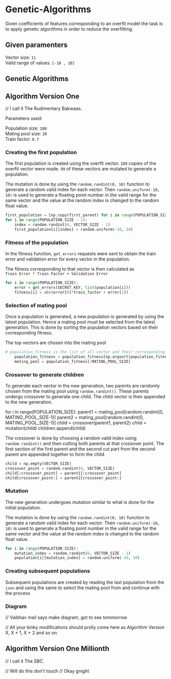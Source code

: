 # Genetic-Algorithms
Given coefficients of features corresponding to an overfit model the task is to apply genetic algorithms in order to reduce the overfitting.

## Given paramenters

Vector size: `11` <br>
Valid range of values: `[-10 , 10]`

## Genetic Algorithms

## Algorithm Version One
// I call it The Rudimentary Bakwaas.

Parameters used: 

Population size: `100` <br>
Mating pool size: `20` <br>
Train factor: `0.7`

### Creating the first population

The first population is created using the overfit vector. `100` copies of the overfit vector were made. `99` of these vectors are mutated to generate a population.

The mutation is done by using the `random.randint(0, 10)` function to generate a random valid index for each vector. Then `random.uniform(-10, 10)` is used to generate a floating point number in the valid range for the same vector and the value at the random index is changed to the random float value.

```python
first_population = [np.copy(first_parent) for i in range(POPULATION_SIZE)]
for i in range(POPULATION_SIZE - 1):
    index = random.randint(0, VECTOR_SIZE - 1)
    first_population[i][index] = random.uniform(-10, 10)
```

### Fitness of the population 

In the fitness function, `get_errors` requests were sent to obtain the train error and validation error for every vector in the population.

The fitness corresponding to that vector is then calculated as <br>
`Train Error * Train Factor + Validation Error`

```python
for i in range(POPULATION_SIZE):
    error = get_errors(SECRET_KEY, list(population[i]))
    fitness[i] = abs(error[0]*train_factor + error[1])
```

### Selection of mating pool 

Once a population is generated, a new population is generated by using the latest population. Hence a mating pool must be selected from the latest generation. This is done by sorting the population vectors based on their corresponding fitness.

The top vectors are chosen into the mating pool
```python
# population_fitness is the list of all vector and their corresponding fitness
    population_fitness = population_fitness[np.argsort(population_fitness[:,-1])]
    mating_pool = population_fitness[:MATING_POOL_SIZE]
```

### Crossover to generate children

To generate each vector in the new generation, two parents are randomly chosen from the mating pool using `random.randint()`. These parents undergo crossover to generate one child. The child vector is then appended to the new generation.

 for i in range(POPULATION_SIZE):
    parent1 = mating_pool[random.randint(0, MATING_POOL_SIZE-1)]
    parent2 = mating_pool[random.randint(0, MATING_POOL_SIZE-1)]
    child = crossover(parent1, parent2)
    child = mutation(child)
    children.append(child)

The crossover is done by choosing a random valid index using `random.randint()` and then cutting both parents at that crossover point. The first section of the first parent and the second cut part from the second parent are appended together to form the child.

```python
child = np.empty(VECTOR_SIZE)
crossover_point = random.randint(0, VECTOR_SIZE)
child[:crossover_point] = parent1[:crossover_point]
child[crossover_point:] = parent2[crossover_point:]
```

### Mutation 

The new generation undergoes mutation similar to what is done for the initial population. 

The mutation is done by using the `random.randint(0, 10)` function to generate a random valid index for each vector. Then `random.uniform(-10, 10)` is used to generate a floating point number in the valid range for the same vector and the value at the random index is changed to the random float value.

```python
for i in range(POPULATION_SIZE):
    mutation_index = random.randint(0, VECTOR_SIZE - 1)
    population[i][mutation_index] = random.uniform(-10, 10) 
```


### Creating subsequent populations 

Subsequent populations are created by reading the last population from the `json` and using the same to select the mating pool from and continue with the process

### Diagram 
// Vaibhav mail says make diagram, got to see tommorrow

// All your kinky modifications should prolly come here as Algorithm Version X, X + 1, X + 2 and so on

## Algorithm Version One Millionth
// I call it The SBC.

// Will do this don't touch
// Okay gnight
